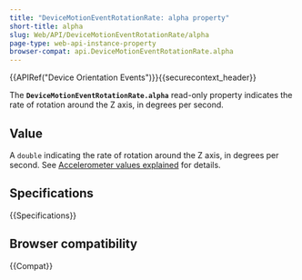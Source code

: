 ```yaml
---
title: "DeviceMotionEventRotationRate: alpha property"
short-title: alpha
slug: Web/API/DeviceMotionEventRotationRate/alpha
page-type: web-api-instance-property
browser-compat: api.DeviceMotionEventRotationRate.alpha
---
```


{{APIRef("Device Orientation Events")}}{{securecontext_header}}

The **`DeviceMotionEventRotationRate.alpha`** read-only property indicates the rate of rotation around the Z axis, in degrees per second.

## Value

A `double` indicating the rate of rotation around the Z axis, in degrees per second.
See [Accelerometer values explained](/en-US/docs/Web/API/Device_orientation_events/Detecting_device_orientation#accelerometer_values_explained) for details.

## Specifications

{{Specifications}}

## Browser compatibility

{{Compat}}
